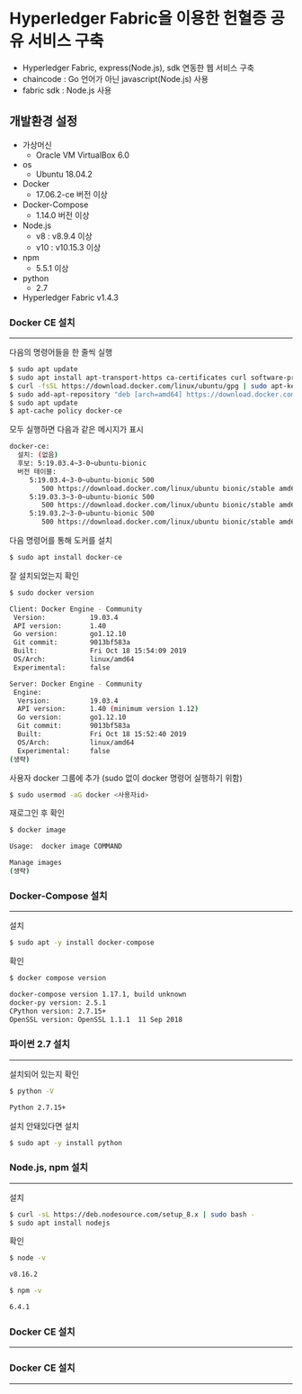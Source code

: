 # Hyperledger Fabric을 이용한 헌혈증 공유 서비스 구축 
* Hyperledger Fabric, express(Node.js), sdk 연동한 웹 서비스 구축
* chaincode : Go 언어가 아닌 javascript(Node.js) 사용
* fabric sdk : Node.js 사용
## 개발환경 설정
* 가상머신
    * Oracle VM VirtualBox 6.0
* os
    * Ubuntu 18.04.2
* Docker
    * 17.06.2-ce 버전 이상
* Docker-Compose
    * 1.14.0 버전 이상
* Node.js
    * v8 : v8.9.4 이상
    * v10 : v10.15.3 이상
* npm
    * 5.5.1 이상
* python
    * 2.7
* Hyperledger Fabric v1.4.3
### Docker CE 설치
---------------
다음의 명령어들을 한 줄씩 실행

``` sh
$ sudo apt update
$ sudo apt install apt-transport-https ca-certificates curl software-properties-common
$ curl -fsSL https://download.docker.com/linux/ubuntu/gpg | sudo apt-key add
$ sudo add-apt-repository "deb [arch=amd64] https://download.docker.com/linux/ubuntu bionic stable"
$ sudo apt update
$ apt-cache policy docker-ce
```

모두 실행하면 다음과 같은 메시지가 표시
``` sh
docker-ce:
  설치: (없음)
  후보: 5:19.03.4~3-0~ubuntu-bionic
  버전 테이블:
     5:19.03.4~3-0~ubuntu-bionic 500
        500 https://download.docker.com/linux/ubuntu bionic/stable amd64 Packages
     5:19.03.3~3-0~ubuntu-bionic 500
        500 https://download.docker.com/linux/ubuntu bionic/stable amd64 Packages
     5:19.03.2~3-0~ubuntu-bionic 500
        500 https://download.docker.com/linux/ubuntu bionic/stable amd64 Packages

```

다음 명령어를 통해 도커를 설치

``` sh
$ sudo apt install docker-ce
```

잘 설치되었는지 확인
``` sh
$ sudo docker version

Client: Docker Engine - Community
 Version:           19.03.4
 API version:       1.40
 Go version:        go1.12.10
 Git commit:        9013bf583a
 Built:             Fri Oct 18 15:54:09 2019
 OS/Arch:           linux/amd64
 Experimental:      false

Server: Docker Engine - Community
 Engine:
  Version:          19.03.4
  API version:      1.40 (minimum version 1.12)
  Go version:       go1.12.10
  Git commit:       9013bf583a
  Built:            Fri Oct 18 15:52:40 2019
  OS/Arch:          linux/amd64
  Experimental:     false
(생략)
```

사용자 docker 그룹에 추가 (sudo 없이 docker 명령어 실행하기 위함)
``` sh
$ sudo usermod -aG docker <사용자id>
```
재로그인 후 확인
``` sh
$ docker image

Usage:	docker image COMMAND

Manage images
(생략)
```
### Docker-Compose 설치
---------------
설치
``` sh
$ sudo apt -y install docker-compose
```
확인
``` sh
$ docker compose version

docker-compose version 1.17.1, build unknown
docker-py version: 2.5.1
CPython version: 2.7.15+
OpenSSL version: OpenSSL 1.1.1  11 Sep 2018
```

### 파이썬 2.7 설치
---------------
설치되어 있는지 확인
``` sh
$ python -V

Python 2.7.15+
```
설치 안돼있다면 설치
``` sh
$ sudo apt -y install python
```
### Node.js, npm 설치
---------------
설치
``` sh
$ curl -sL https://deb.nodesource.com/setup_8.x | sudo bash -
$ sudo apt install nodejs
```
확인
``` sh
$ node -v

v8.16.2
```
``` sh
$ npm -v

6.4.1
```
### Docker CE 설치
---------------
### Docker CE 설치
---------------